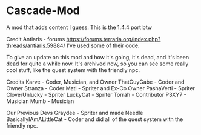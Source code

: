 # Cascade-Mod
A mod that adds content I guess. This is the 1.4.4 port btw

Credit
Antiaris - forums https://forums.terraria.org/index.php?threads/antiaris.59884/
I've used some of their code.

To give an update on this mod and how it's going, it's dead, and it's been dead for quite a while now.
It's archived now, so you can see some really cool stuff, like the quest system with the friendly npc.

Credits
Karve - Coder, Musician, and Owner
ThatGuyGabe - Coder and Owner
Stranza - Coder
Mati - Spriter and Ex-Co Owner
PashaVerti - Spriter
CloverUnlucky - Spriter
LuckyCat - Spriter
Torrah - Contributor
P3XY7 - Musician
Mumb - Musician

Our Previous Devs
Graydee - Spriter and made Needle
BasicallyIAmALittleCat - Coder and did all of the quest system with the friendly npc.

